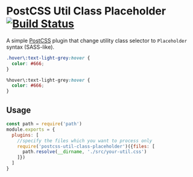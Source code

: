 # PostCSS Util Class Placeholder [![Build Status][ci-img]][ci]

A simple [PostCSS] plugin that change utility class selector to `Placeholder` syntax (SASS-like).

[PostCSS]: https://github.com/postcss/postcss
[ci-img]:  https://travis-ci.com/ShenTengTu/postcss-util-class-placeholder.svg
[ci]:      https://travis-ci.com/ShenTengTu/postcss-util-class-placeholder

```css
.hover\:text-light-grey:hover {
  color: #666;
}
```

```css
%hover\:text-light-grey:hover {
  color: #666;
}
```

## Usage

```js
const path = require('path')
module.exports = {
  plugins: [
    //specify the files which you want to process only
    require('postcss-util-class-placeholder')({files: [
      path.resolve(__dirname, './src/your-util.css')
    ]})
  ]
}
```
